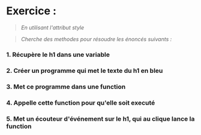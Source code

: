 # Exercice :
>*En utilisant l'attribut style*

>*Cherche des methodes pour résoudre les énoncés suivants :*


### 1. Récupère le h1 dans une variable 
### 2. Créer un programme qui met le texte du h1 en bleu
### 3. Met ce programme dans une function
### 4. Appelle cette function pour qu'elle soit executé 
### 5. Met un écouteur d'événement sur le h1, qui au clique lance la function

